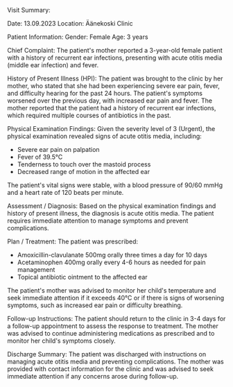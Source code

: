 Visit Summary:

Date: 13.09.2023
Location: Äänekoski Clinic

Patient Information:
Gender: Female
Age: 3 years

Chief Complaint:
The patient's mother reported a 3-year-old female patient with a history of recurrent ear infections, presenting with acute otitis media (middle ear infection) and fever.

History of Present Illness (HPI):
The patient was brought to the clinic by her mother, who stated that she had been experiencing severe ear pain, fever, and difficulty hearing for the past 24 hours. The patient's symptoms worsened over the previous day, with increased ear pain and fever. The mother reported that the patient had a history of recurrent ear infections, which required multiple courses of antibiotics in the past.

Physical Examination Findings:
Given the severity level of 3 (Urgent), the physical examination revealed signs of acute otitis media, including:

* Severe ear pain on palpation
* Fever of 39.5°C
* Tenderness to touch over the mastoid process
* Decreased range of motion in the affected ear

The patient's vital signs were stable, with a blood pressure of 90/60 mmHg and a heart rate of 120 beats per minute.

Assessment / Diagnosis:
Based on the physical examination findings and history of present illness, the diagnosis is acute otitis media. The patient requires immediate attention to manage symptoms and prevent complications.

Plan / Treatment:
The patient was prescribed:

* Amoxicillin-clavulanate 500mg orally three times a day for 10 days
* Acetaminophen 400mg orally every 4-6 hours as needed for pain management
* Topical antibiotic ointment to the affected ear

The patient's mother was advised to monitor her child's temperature and seek immediate attention if it exceeds 40°C or if there is signs of worsening symptoms, such as increased ear pain or difficulty breathing.

Follow-up Instructions:
The patient should return to the clinic in 3-4 days for a follow-up appointment to assess the response to treatment. The mother was advised to continue administering medications as prescribed and to monitor her child's symptoms closely.

Discharge Summary:
The patient was discharged with instructions on managing acute otitis media and preventing complications. The mother was provided with contact information for the clinic and was advised to seek immediate attention if any concerns arose during follow-up.